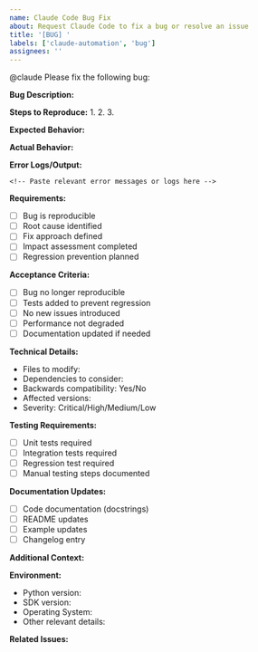 ```yaml
---
name: Claude Code Bug Fix
about: Request Claude Code to fix a bug or resolve an issue
title: '[BUG] '
labels: ['claude-automation', 'bug']
assignees: ''
---
```


@claude Please fix the following bug:

**Bug Description:**
<!-- Clear description of the bug or issue -->

**Steps to Reproduce:**
1. 
2. 
3. 

**Expected Behavior:**
<!-- What should happen -->

**Actual Behavior:**
<!-- What actually happens -->

**Error Logs/Output:**
```
<!-- Paste relevant error messages or logs here -->
```

**Requirements:**
- [ ] Bug is reproducible
- [ ] Root cause identified
- [ ] Fix approach defined
- [ ] Impact assessment completed
- [ ] Regression prevention planned

**Acceptance Criteria:**
- [ ] Bug no longer reproducible
- [ ] Tests added to prevent regression
- [ ] No new issues introduced
- [ ] Performance not degraded
- [ ] Documentation updated if needed

**Technical Details:**
- Files to modify: 
- Dependencies to consider:
- Backwards compatibility: Yes/No
- Affected versions:
- Severity: Critical/High/Medium/Low

**Testing Requirements:**
- [ ] Unit tests required
- [ ] Integration tests required
- [ ] Regression test required
- [ ] Manual testing steps documented

**Documentation Updates:**
- [ ] Code documentation (docstrings)
- [ ] README updates
- [ ] Example updates
- [ ] Changelog entry

**Additional Context:**
<!-- Any additional information that might help understand or fix the bug -->

**Environment:**
- Python version:
- SDK version:
- Operating System:
- Other relevant details:

**Related Issues:**
<!-- Link to any related issues or PRs -->